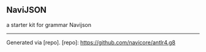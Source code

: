 NaviJSON
-----

a starter kit for grammar Navijson

---------------

Generated via [repo].
[repo]: https://github.com/navicore/antlr4.g8
